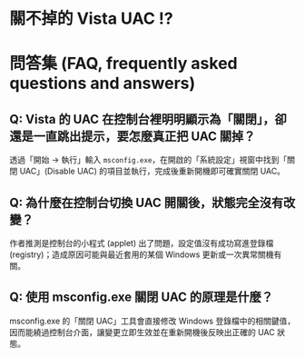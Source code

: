 # 關不掉的 Vista UAC !?

# 問答集 (FAQ, frequently asked questions and answers)

## Q: Vista 的 UAC 在控制台裡明明顯示為「關閉」，卻還是一直跳出提示，要怎麼真正把 UAC 關掉？
透過「開始 → 執行」輸入 `msconfig.exe`，在開啟的「系統設定」視窗中找到「關閉 UAC」(Disable UAC) 的項目並執行，完成後重新開機即可確實關閉 UAC。

## Q: 為什麼在控制台切換 UAC 開關後，狀態完全沒有改變？
作者推測是控制台的小程式 (applet) 出了問題，設定值沒有成功寫進登錄檔 (registry)；造成原因可能與最近套用的某個 Windows 更新或一次異常關機有關。

## Q: 使用 msconfig.exe 關閉 UAC 的原理是什麼？
msconfig.exe 的「關閉 UAC」工具會直接修改 Windows 登錄檔中的相關鍵值，因而能繞過控制台介面，讓變更立即生效並在重新開機後反映出正確的 UAC 狀態。